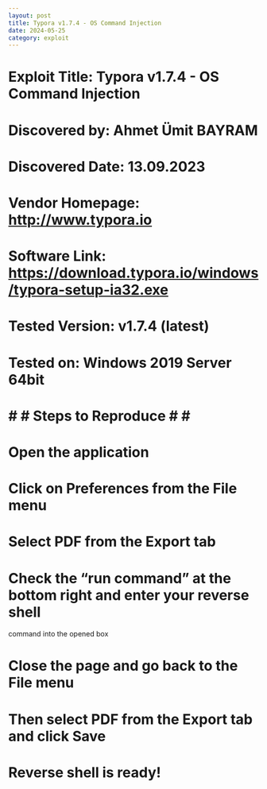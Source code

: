 ```yaml
---
layout: post
title: Typora v1.7.4 - OS Command Injection
date: 2024-05-25
category: exploit
---
```


# Exploit Title: Typora v1.7.4 - OS Command Injection
# Discovered by: Ahmet Ümit BAYRAM
# Discovered Date: 13.09.2023
# Vendor Homepage: http://www.typora.io
# Software Link: https://download.typora.io/windows/typora-setup-ia32.exe
# Tested Version: v1.7.4 (latest)
# Tested on: Windows 2019 Server 64bit

# # #  Steps to Reproduce # # #

# Open the application
# Click on Preferences from the File menu
# Select PDF from the Export tab
# Check the “run command” at the bottom right and enter your reverse shell
command into the opened box
# Close the page and go back to the File menu
# Then select PDF from the Export tab and click Save
# Reverse shell is ready!
            